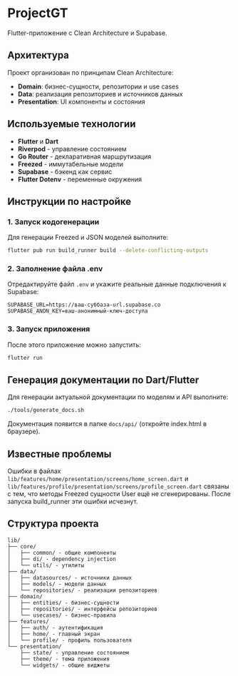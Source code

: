 # ProjectGT

Flutter-приложение с Clean Architecture и Supabase.

## Архитектура

Проект организован по принципам Clean Architecture:

- **Domain**: бизнес-сущности, репозитории и use cases
- **Data**: реализация репозиториев и источников данных
- **Presentation**: UI компоненты и состояния

## Используемые технологии

- **Flutter** и **Dart**
- **Riverpod** - управление состоянием
- **Go Router** - декларативная маршрутизация 
- **Freezed** - иммутабельные модели
- **Supabase** - бэкенд как сервис
- **Flutter Dotenv** - переменные окружения

## Инструкции по настройке

### 1. Запуск кодогенерации

Для генерации Freezed и JSON моделей выполните:

```bash
flutter pub run build_runner build --delete-conflicting-outputs
```

### 2. Заполнение файла .env

Отредактируйте файл `.env` и укажите реальные данные подключения к Supabase:

```
SUPABASE_URL=https://ваш-суббаза-url.supabase.co
SUPABASE_ANON_KEY=ваш-анонимный-ключ-доступа
```

### 3. Запуск приложения

После этого приложение можно запустить:

```bash
flutter run
```

## Генерация документации по Dart/Flutter

Для генерации актуальной документации по моделям и API выполните:

```sh
./tools/generate_docs.sh
```

Документация появится в папке `docs/api/` (откройте index.html в браузере).

## Известные проблемы

Ошибки в файлах `lib/features/home/presentation/screens/home_screen.dart` и `lib/features/profile/presentation/screens/profile_screen.dart` связаны с тем, что методы Freezed сущности User ещё не сгенерированы. После запуска build_runner эти ошибки исчезнут.

## Структура проекта

```
lib/
├── core/
│   ├── common/ - общие компоненты
│   ├── di/ - dependency injection
│   └── utils/ - утилиты
├── data/
│   ├── datasources/ - источники данных
│   ├── models/ - модели данных
│   └── repositories/ - реализации репозиториев
├── domain/
│   ├── entities/ - бизнес-сущности
│   ├── repositories/ - интерфейсы репозиториев
│   └── usecases/ - бизнес-правила
├── features/
│   ├── auth/ - аутентификация
│   ├── home/ - главный экран
│   └── profile/ - профиль пользователя
└── presentation/
    ├── state/ - управление состоянием
    ├── theme/ - тема приложения
    └── widgets/ - общие виджеты
```
